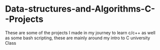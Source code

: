 # Data-structures-and-Algorithms-C--Projects
These are some of the projects I made in my journey to learn c/c++ as well as some bash scripting, these are mainly around my intro to C university Class

